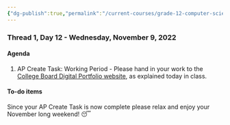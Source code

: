 ```yaml
---
{"dg-publish":true,"permalink":"/current-courses/grade-12-computer-science/thread-1/day-12/","dgHomeLink":false}
---
```


### Thread 1, Day 12 - Wednesday, November 9, 2022
#### Agenda
1. AP Create Task: Working Period
		- Please hand in your work to the [College Board Digital Portfolio website](http://digitalportfolio.collegeboard.org/), as explained today in class.

#### To-do items

Since your AP Create Task is now complete please relax and enjoy your November long weekend! 😴